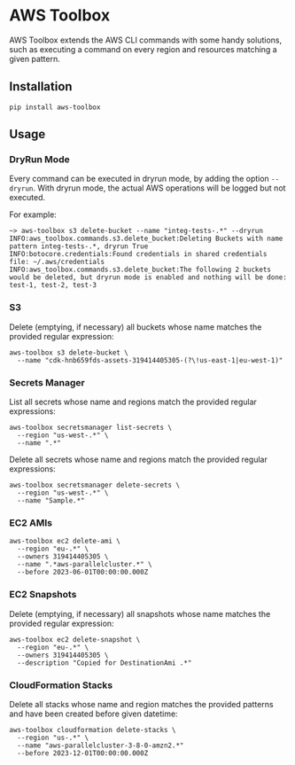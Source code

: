  # AWS Toolbox
AWS Toolbox extends the AWS CLI commands with some handy solutions, such as
executing a command on every region and resources matching a given pattern.

## Installation
```
pip install aws-toolbox
```

## Usage

### DryRun Mode
Every command can be executed in dryrun mode, by adding the option `--dryrun`.
With dryrun mode, the actual AWS operations will be logged but not executed.

For example:
```
~> aws-toolbox s3 delete-bucket --name "integ-tests-.*" --dryrun
INFO:aws_toolbox.commands.s3.delete_bucket:Deleting Buckets with name pattern integ-tests-.*, dryrun True
INFO:botocore.credentials:Found credentials in shared credentials file: ~/.aws/credentials
INFO:aws_toolbox.commands.s3.delete_bucket:The following 2 buckets would be deleted, but dryrun mode is enabled and nothing will be done: test-1, test-2, test-3
```

### S3
Delete (emptying, if necessary) all buckets whose name matches the provided regular expression:
```
aws-toolbox s3 delete-bucket \
  --name "cdk-hnb659fds-assets-319414405305-(?\!us-east-1|eu-west-1)"
```

### Secrets Manager
List all secrets whose name and regions match the provided regular expressions:
```
aws-toolbox secretsmanager list-secrets \
  --region "us-west-.*" \
  --name ".*"
```

Delete all secrets whose name and regions match the provided regular expressions:
```
aws-toolbox secretsmanager delete-secrets \
  --region "us-west-.*" \
  --name "Sample.*"
```

### EC2 AMIs
```
aws-toolbox ec2 delete-ami \
  --region "eu-.*" \
  --owners 319414405305 \
  --name ".*aws-parallelcluster.*" \
  --before 2023-06-01T00:00:00.000Z
```

### EC2 Snapshots
Delete (emptying, if necessary) all snapshots whose name matches the provided regular expression:
```
aws-toolbox ec2 delete-snapshot \
  --region "eu-.*" \
  --owners 319414405305 \
  --description "Copied for DestinationAmi .*"
```

### CloudFormation Stacks
Delete all stacks whose name and region matches the provided patterns and have been created before given datetime:
```
aws-toolbox cloudformation delete-stacks \
  --region "us-.*" \
  --name "aws-parallelcluster-3-8-0-amzn2.*" 
  --before 2023-12-01T00:00:00.000Z
```
